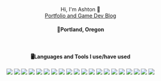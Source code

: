 <div align="center"> Hi, I'm Ashton 👋
    <br>
    <a href = "https://shortstring.github.io/Personal-Website/">Portfolio and Game Dev Blog</a> 
    <br>  
    <h4>🌲Portland, Oregon</h4>
    <br>
    <h4>🖥️Languages and Tools I use/have used</h4>
    <div>
        <img src="https://img.shields.io/badge/javascript-%23323330.svg?style=for-the-badge&logo=javascript&logoColor=%23F7DF1E"/>
        <img src="https://img.shields.io/badge/vuejs-%2335495e.svg?style=for-the-badge&logo=vuedotjs&logoColor=%234FC08D"/>
        <img src="https://img.shields.io/badge/react-%2320232a.svg?style=for-the-badge&logo=react&logoColor=%2361DAFB"/>
        <img src="https://img.shields.io/badge/django-%23092E20.svg?style=for-the-badge&logo=django&logoColor=white"/>
        <img src="https://img.shields.io/badge/flask-%23000.svg?style=for-the-badge&logo=flask&logoColor=white"/>
        <img src="https://img.shields.io/badge/python-3670A0?style=for-the-badge&logo=python&logoColor=ffdd54"/>
        <img src="https://img.shields.io/badge/css3-%231572B6.svg?style=for-the-badge&logo=css3&logoColor=white"/>
        <img src="https://img.shields.io/badge/html5-%23E34F26.svg?style=for-the-badge&logo=html5&logoColor=white"/>
        <img src="https://img.shields.io/badge/c-%2300599C.svg?style=for-the-badge&logo=c&logoColor=white"/>
        <img src="https://img.shields.io/badge/c++-%2300599C.svg?style=for-the-badge&logo=c%2B%2B&logoColor=white"/>
        <img src="https://img.shields.io/badge/java-%23ED8B00.svg?style=for-the-badge&logo=java&logoColor=white"/>
        <img src="https://img.shields.io/badge/VIM-%2311AB00.svg?style=for-the-badge&logo=vim&logoColor=white"/>
        <img src="https://img.shields.io/badge/Visual%20Studio-5C2D91.svg?style=for-the-badge&logo=visual-studio&logoColor=white"/>
        <img src="https://img.shields.io/badge/IntelliJIDEA-000000.svg?style=for-the-badge&logo=intellij-idea&logoColor=white"/>
        <img src="https://img.shields.io/badge/github-%23121011.svg?style=for-the-badge&logo=github&logoColor=white"/>
        <img src="https://img.shields.io/badge/heroku-%23430098.svg?style=for-the-badge&logo=heroku&logoColor=white"/>
        <img src="https://img.shields.io/badge/c%23-%23239120.svg?style=for-the-badge&logo=c-sharp&logoColor=white"/>
        <img src="https://img.shields.io/badge/unity-%23000000.svg?style=for-the-badge&logo=unity&logoColor=white"/>
        <img src="https://img.shields.io/badge/Gimp-657D8B?style=for-the-badge&logo=gimp&logoColor=FFFFFF"/>
        <img src="https://img.shields.io/badge/Windows-0078D6?style=for-the-badge&logo=windows&logoColor=white"/>
    </div>
</div>


  <!--
**shortstring/shortstring** is a ✨ _special_ ✨ repository because its `README.md` (this file) appears on your GitHub profile.

Here are some ideas to get you started:

- 🔭 I’m currently working on ...

- 👯 I’m looking to collaborate on ...
- 🤔 I’m looking for help with ...
- 💬 Ask me about ...
- 📫 How to reach me: ...
- 😄 Pronouns: ...
- ⚡ Fun fact: ...
-->
